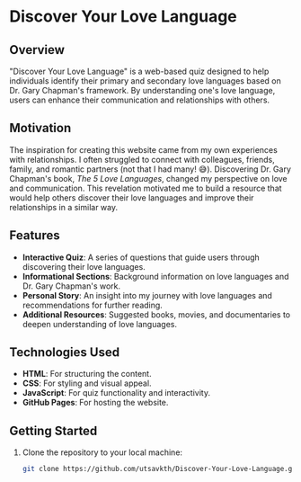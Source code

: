 # Discover Your Love Language

## Overview
"Discover Your Love Language" is a web-based quiz designed to help individuals identify their primary and secondary love languages based on Dr. Gary Chapman's framework. By understanding one's love language, users can enhance their communication and relationships with others.

## Motivation
The inspiration for creating this website came from my own experiences with relationships. I often struggled to connect with colleagues, friends, family, and romantic partners (not that I had many! 😅). Discovering Dr. Gary Chapman's book, *The 5 Love Languages*, changed my perspective on love and communication. This revelation motivated me to build a resource that would help others discover their love languages and improve their relationships in a similar way.

## Features
- **Interactive Quiz**: A series of questions that guide users through discovering their love languages.
- **Informational Sections**: Background information on love languages and Dr. Gary Chapman's work.
- **Personal Story**: An insight into my journey with love languages and recommendations for further reading.
- **Additional Resources**: Suggested books, movies, and documentaries to deepen understanding of love languages.

## Technologies Used
- **HTML**: For structuring the content.
- **CSS**: For styling and visual appeal.
- **JavaScript**: For quiz functionality and interactivity.
- **GitHub Pages**: For hosting the website.

## Getting Started
1. Clone the repository to your local machine:
   ```bash
   git clone https://github.com/utsavkth/Discover-Your-Love-Language.git
